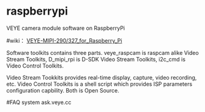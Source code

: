 # raspberrypi
VEYE camera module software on RaspberryPi

#wiki：
[VEYE-MIPI-290/327_for_Raspberry_Pi](http://wiki.veye.cc/index.php/VEYE-MIPI-290/327_for_Raspberry_Pi)


Software toolkits contains three parts. veye_raspcam is raspcam alike Video Stream Toolkits, D_mipi_rpi is D-SDK Video Stream Toolkits, i2c_cmd is Video Control Toolkits.

Video Stream Tookkits provides real-time display, capture, video recording, etc.
Video Control Toolkits is a shell script which provides ISP parameters configuration capbility.
Both is Open Source.

#FAQ system
ask.veye.cc




